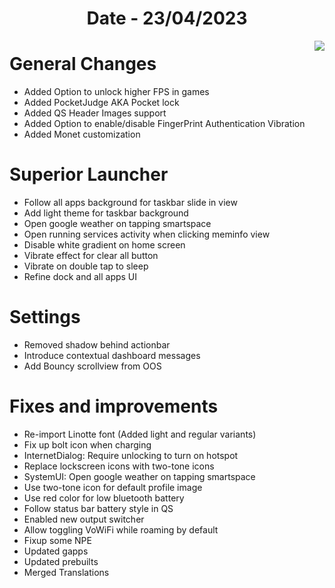 <h1 align="center">Date - 23/04/2023</h1>

<img src="https://user-images.githubusercontent.com/29405483/233840560-516a0213-158f-4d73-9a5b-17d19f6f63bc.jpg" align="right">


# General Changes

- Added Option to unlock higher FPS in games
- Added PocketJudge AKA Pocket lock
- Added QS Header Images support
- Added Option to enable/disable FingerPrint Authentication Vibration
- Added Monet customization

# Superior Launcher

- Follow all apps background for taskbar slide in view
- Add light theme for taskbar background
- Open google weather on tapping smartspace
- Open running services activity when clicking meminfo view
- Disable white gradient on home screen
- Vibrate effect for clear all button
- Vibrate on double tap to sleep
- Refine dock and all apps UI

# Settings

- Removed shadow behind actionbar
- Introduce contextual dashboard messages
- Add Bouncy scrollview from OOS

# Fixes and improvements

- Re-import Linotte font (Added light and regular variants)
- Fix up bolt icon when charging
- InternetDialog: Require unlocking to turn on hotspot
- Replace lockscreen icons with two-tone icons
- SystemUI: Open google weather on tapping smartspace
- Use two-tone icon for default profile image
- Use red color for low bluetooth battery
- Follow status bar battery style in QS
- Enabled new output switcher
- Allow toggling VoWiFi while roaming by default
- Fixup some NPE
- Updated gapps
- Updated prebuilts
- Merged Translations
